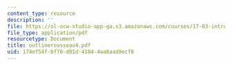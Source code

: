 ```yaml
---
content_type: resource
description: ''
file: https://ol-ocw-studio-app-qa.s3.amazonaws.com/courses/17-03-introduction-to-political-thought-spring-2004/174ef54fbf70d01d41044aa8aad9ecf8_outlinerousseau4.pdf
file_type: application/pdf
resourcetype: Document
title: outlinerousseau4.pdf
uid: 174ef54f-bf70-d01d-4104-4aa8aad9ecf8
---
```

